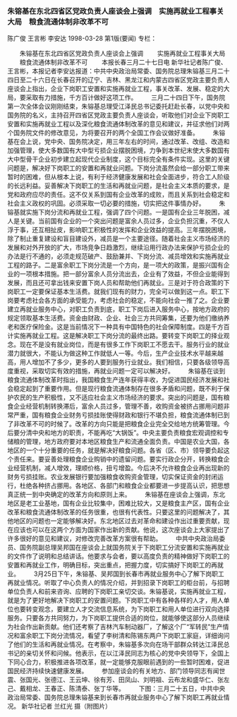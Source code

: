 ### 朱镕基在东北四省区党政负责人座谈会上强调　实施再就业工程事关大局　粮食流通体制非改革不可
陈广俊  王言彬  李安达
1998-03-28
第1版(要闻)
专栏：

　　朱镕基在东北四省区党政负责人座谈会上强调
　　实施再就业工程事关大局
　　粮食流通体制非改革不可
　　本报长春三月二十七日电 新华社记者陈广俊、王言彬，本报记者李安达报道：中共中央政治局常委、国务院总理朱镕基三月二十四日至二十六日在长春召开的辽宁、吉林、黑龙江和内蒙古四省区党政主要负责人座谈会上指出，企业下岗职工安置和实施再就业工程，事关改革、发展、稳定的大局，要采取有力措施，千方百计做好这项工作。
　　三月二十四日下午，国务院第一次全体会议刚刚结束，朱镕基总理受江泽民总书记委托赶赴长春，以党中央和国务院的名义，主持召开四省区党政主要负责人座谈会，听取他们对企业下岗职工安置和实施再就业工程以及深化粮食流通体制改革的意见和建议，并征求他们对两个国务院文件的修改意见，为将要召开的两个全国工作会议做好准备。
　　朱镕基在会上说，党中央、国务院决定，用三年左右的时间，通过改革、改组、改造和加强管理，使大多数国有大中型亏损企业摆脱困境，力争到本世纪末使大多数国有大中型骨干企业初步建立起现代企业制度，这个目标完全有条件实现。这里的关键问题是，解决好下岗职工的安置和再就业问题。下岗分流虽然会给一部分职工带来暂时的困难，但从根本上说，有利于经济健康发展和社会全面进步，符合工人阶级的长远利益。妥善解决下岗职工的生活和再就业问题，是社会主义本质的要求，是党和政府应尽的责任。这不仅关系到国有企业改革的成败，而且关系到社会稳定和社会主义政权的巩固。必须采取一切必要的措施，切实把这件事情办好。
　　朱镕基就实施下岗分流和再就业工程，强调了四个问题。一是国有企业三年脱困，减人是关键。当前国有企业的一个突出问题是富余人员过多，企业负担沉重，不仅人浮于事，还互相扯皮，影响职工积极性的发挥和企业效益的提高。三年摆脱困境，除了制止重复建设和盲目建设外，减员是一个主要途径。随着社会主义市场经济的发展和对外开放的扩大，市场竞争日趋激烈，继续沿用行政办法来保护亏损企业的办法是行不通的，必须走规范破产、鼓励兼并、下岗分流、减员增效和实施再就业工程的路子。二是富余职工下岗分流是一个方向，是一项大的政策，是振兴国有企业的一项根本措施。把一部分富余人员分流出去，企业有了效益，不但企业能得到发展，而且还可拿出钱来安置下岗人员和帮助他们再就业。三是对于符合政策的下岗职工一定要保证基本生活费。就我们现有的财力，完全可以做到这一点。职工下岗要考虑社会各方面的承受能力，考虑社会的稳定，不能向社会一推了之。企业要建立再就业服务中心，对职工负责到底，职工下岗后进入服务中心，按地方政府的规定领取基本生活费。资金由财政、企业、社会三方共同筹集，还要为他们缴纳养老和医疗保险金。这是当前情况下一种具有中国特色的社会保障制度。四是千方百计实施再就业工程。这是解决职工下岗分流的最终出路。要转变下岗职工的择业观念。现在不是没有就业岗位，而是有很多工作下岗职工不愿去干。服务行业的就业潜力就很大，不能认为做这种工作就低人一等。今后，生产企业技术水平越来越高，用人增加不了多少，更多的人要到服务行业就业。我们相信，只要各级领导高度重视，采取切实有效的措施，再就业问题一定可以解决好。
　　朱镕基在谈到粮食流通体制改革时指出，我国粮食生产连年获得丰收，为促进国民经济发展和社会稳定起到了重要作用。但是现行粮食流通体制存在很多矛盾和问题，既不利于保护农民的生产积极性，又不适应社会主义市场经济的要求。突出的问题是，国有粮食企业经营机制转换滞后，富余人员过多，管理不善，收购资金被挤占挪用问题非常严重，国有粮食企业财务亏损挂账使得财政和银行不堪负担，粮食流通体制已到了非改革不可的时候了。改革的方向只能是把粮食企业完全交给地方统筹管理。今后要分清中央和地方的职责，不能再吃“大锅饭”。中央主要负责粮食宏观调控和专储粮的管理，地方政府要对本地区粮食生产和流通全面负责。中国是农业大国，各地区的一个十分重要的任务，就是解决好粮食问题。各省（区、市）领导要负起这个责任来。要妥善处理粮食企业购销中的遗留问题。要实行政企分开，转换粮食企业经营机制，减人增效，理顺价格，扭亏增盈。今后决不允许粮食企业再出现新的财务亏损挂账。农业发展银行要加强粮食收购资金管理，切实保证资金的封闭运行，杜绝各种挤占挪用。各地区、各部门和粮食企业都要进一步提高认识，把思想真正统一到中央确定的改革方向和原则上来。
　　朱镕基在座谈会上强调，东北地区是老工业基地，国有企业比较集中，困难比较大，又是粮食主产区，国有企业改革和粮食流通体制改革的任务很重，也很有代表性。只要这里的问题解决了，其他地区的问题也一定能够解决好。东北地区过去对革命和建设作出过重要贡献，现在应该也可以在这两个方面为国家作出新的贡献。他说，这次座谈会上大家提出了许多很好的意见和建议，对修改完善改革方案很有帮助。
　　中共中央政治局委员、国务院副总理吴邦国在座谈会上就国务院关于下岗职工分流安置和实施再就业的文件作了说明和总结讲话。他要求与会者，要以高度负责的精神做好下岗职工的安置和再就业工作，明确目标，突出重点，把握力度，切实搞好下岗职工的再就业。
　　3月25日下午，朱镕基、吴邦国到长春市再就业服务中心了解下岗职工再就业情况。听取了中心负责人的情况介绍，并到招录下岗职工的柜台前，与招聘单位负责人和前来咨询、应聘的下岗职工亲切交谈。朱镕基说，实施再就业工程，就是为了更好地解决下岗职工的安置问题。下岗职工中有各种各样的人才，用人单位也要转变观念，要建立人才交流信息系统，为下岗职工和用人单位进行双向选择服务。只要各方共同努力，为下岗职工提供合适的岗位，就能够使这部分人员继续为社会作出新贡献。他们还考察了吉林汽车制动器厂，了解这个厂“军转民”生产情况和富余职工下岗分流情况，看望了李树清和陈锡东两户下岗职工家庭，详细询问了他们的生活和再就业情况。在考察中，朱镕基多次向在场干部群众转达江泽民总书记的亲切关怀和问候。他表示，在以江泽民同志为核心的党中央领导下，全国上下同心合力，积极推进各项改革，就一定能够克服眼前遇到的一些暂时困难，促进国民经济持续快速健康发展。
　　参加座谈会的有关地方、部门领导同志有闻世震、张国光、张德江、王云坤、徐有芳、田凤山、刘明祖、云布龙和盛华仁、张左己、戴相龙、王春正、陈清泰、张丁华等。
　　下图：三月二十五日，中共中央政治局常委、国务院总理朱镕基来到长春市再就业服务中心了解下岗职工再就业情况。
    新华社记者  兰红光 摄（附图片）
